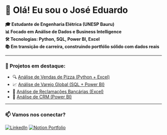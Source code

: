 # 👋 Olá! Eu sou o José Eduardo

**🎓 Estudante de Engenharia Elétrica (UNESP Bauru)  
📊 Focado em Análise de Dados e Business Intelligence  
🛠️ Tecnologias: Python, SQL, Power BI, Excel  
📚 Em transição de carreira, construindo portfólio sólido com dados reais**

---

### 💼 Projetos em destaque:

- 🔍 [Análise de Vendas de Pizza (Python + Excel)](https://github.com/JoseEduardo3003/PizzaSales-ExcelPython)
- 📈 [Análise de Varejo Global (SQL + Power BI)](https://github.com/JoseEduardo3003/Varejo-SQL-PowerBI)
- 🧾 [Análise de Reclamações Bancárias (Excel)](https://github.com/JoseEduardo3003/Complaints-Excel)
- 🧾 [Análise de CRM (Power BI)](https://github.com/JoseEduardo3003/Descritiva-CRM-PowerBI)


---

### 📫 Vamos nos conectar?

[![LinkedIn](https://img.shields.io/badge/LinkedIn-blue?style=flat&logo=linkedin)](https://www.linkedin.com/in/jose-eduardo-psj/)
[![Notion Portfolio](https://img.shields.io/badge/Portfólio_Notion-000000?style=flat&logo=notion)](https://www.notion.so/seulink)

